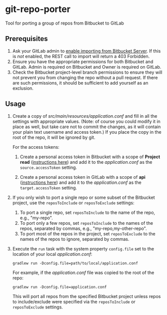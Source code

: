 # git-repo-porter
Tool for porting a group of repos from Bitbucket to GitLab

## Prerequisites
1. Ask your GitLab admin to [enable importing from Bitbucket Server](
   https://docs.gitlab.com/ee/user/project/import/bitbucket_server.html#import-your-bitbucket-repositories). If this is
   _not_ enabled, the REST call to import will return a 403 Forbidden.
2. Ensure you have the appropriate permissions for both Bitbucket and GitLab. Admin is required on Bitbucket and Owner
   is required on GitLab.
3. Check the Bitbucket project-level branch permissions to ensure they will not prevent you from changing the repo
   without a pull request. If there are such permissions, it should be sufficient to add yourself as an exclusion.

## Usage
1. Create a copy of _src/main/resources/application.conf_ and fill in all the settings with appropriate values.
   (Note: of course you could modify it in place as well, but take care not to commit the changes, as it will contain
   your plain text username and access token.) If you place the copy in the root of the repo, it will be ignored by git.

   For the access tokens:

   1. Create a personal access token in Bitbucket with a scope of **Project read** ([instructions here](
      https://confluence.atlassian.com/bitbucketserver/personal-access-tokens-939515499.html)) and add it to the 
      _application.conf_ as the `source.accessToken` setting.

   2. Create a personal access token in GitLab with a scope of **api** ([instructions here](
      https://docs.gitlab.com/ee/user/profile/personal_access_tokens.html)) and add it to the _application.conf_ as the
      `target.accessToken` setting.

2. If you only wish to port a single repo or some subset of the Bitbucket project, use the `reposToInclude` or
   `reposToExclude` settings:
   1. To port a single repo, set `reposToInclude` to the name of the repo, e.g., "my-repo".
   3. To port only a few repos, set `reposToInclude` to the names of the repos, separated by commas, e.g., 
      "my-repo,my-other-repo".
   4. To port most of the repos in the project, set `reposToExclude` to the names of the repos to ignore, separated by
      commas.

3. Execute the `run` task with the system property `config.file` set to the location of your local _application.conf_:
   ```
   gradlew run -Dconfig.file=path/to/local/application.conf
   ```
   
   For example, if the _application.conf_ file was copied to the root of the repo:
   ```
   gradlew run -Dconfig.file=application.conf
   ```

   This will port all repos from the specified Bitbucket project unless repos to include/exclude were specified via the
   `reposToInclude` or `reposToExclude` settings.
